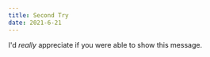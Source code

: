 ```yaml
---
title: Second Try
date: 2021-6-21
---
```


I'd _really_ appreciate if you were able to show this message.
